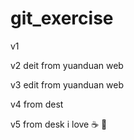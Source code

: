 # git_exercise

v1

v2 deit from yuanduan web

v3 edit from yuanduan web

v4 from dest

v5 from desk
i love ☕ 💃
